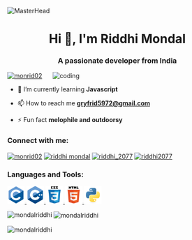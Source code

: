 ![MasterHead](https://camo.githubusercontent.com/ba9f3bd30647e352a3f5e1e45eb45c6ec7bad6155cd16aaedf4a426738da0ca5/68747470733a2f2f696e646f616e616c79746963612e636f6d2f7374617469632f696d616765732f62616e6e6572722e676966)

<h1 align="center">Hi 👋, I'm Riddhi Mondal</h1>
<h3 align="center">A passionate developer from India</h3>
<img align="right" alt="coding" width="400" src="https://media.tenor.com/2uyENRmiUt0AAAAC/coding.gif">

<p align="left"> <a href="https://twitter.com/monrid02" target="blank"><img src="https://img.shields.io/twitter/follow/monrid02?logo=twitter&style=for-the-badge" alt="monrid02" /></a> </p>

- 🌱 I’m currently learning **Javascript**

- 📫 How to reach me **gryfrid5972@gmail.com**

- ⚡ Fun fact **melophile and outdoorsy**

<h3 align="left">Connect with me:</h3>
<p align="left">
<a href="https://twitter.com/monrid02" target="blank"><img align="center" src="https://raw.githubusercontent.com/rahuldkjain/github-profile-readme-generator/master/src/images/icons/Social/twitter.svg" alt="monrid02" height="30" width="40" /></a>
<a href="https://www.linkedin.com/in/riddhi-mondal-659b91222/" target="blank"><img align="center" src="https://raw.githubusercontent.com/rahuldkjain/github-profile-readme-generator/master/src/images/icons/Social/linked-in-alt.svg" alt="riddhi mondal" height="30" width="40" /></a>
<a href="https://instagram.com/riddhi_2077" target="blank"><img align="center" src="https://raw.githubusercontent.com/rahuldkjain/github-profile-readme-generator/master/src/images/icons/Social/instagram.svg" alt="riddhi_2077" height="30" width="40" /></a>
<a href="https://www.codechef.com/users/riddhi2077" target="blank"><img align="center" src="https://cdn.jsdelivr.net/npm/simple-icons@3.1.0/icons/codechef.svg" alt="riddhi2077" height="30" width="40" /></a>
</p>

<h3 align="left">Languages and Tools:</h3>
<p align="left"> <a href="https://www.cprogramming.com/" target="_blank" rel="noreferrer"> <img src="https://raw.githubusercontent.com/devicons/devicon/master/icons/c/c-original.svg" alt="c" width="40" height="40"/> </a> <a href="https://www.w3schools.com/cpp/" target="_blank" rel="noreferrer"> <img src="https://raw.githubusercontent.com/devicons/devicon/master/icons/cplusplus/cplusplus-original.svg" alt="cplusplus" width="40" height="40"/> </a> <a href="https://www.w3schools.com/css/" target="_blank" rel="noreferrer"> <img src="https://raw.githubusercontent.com/devicons/devicon/master/icons/css3/css3-original-wordmark.svg" alt="css3" width="40" height="40"/> </a> <a href="https://www.w3.org/html/" target="_blank" rel="noreferrer"> <img src="https://raw.githubusercontent.com/devicons/devicon/master/icons/html5/html5-original-wordmark.svg" alt="html5" width="40" height="40"/> </a> <a href="https://www.python.org" target="_blank" rel="noreferrer"> <img src="https://raw.githubusercontent.com/devicons/devicon/master/icons/python/python-original.svg" alt="python" width="40" height="40"/> </a> </p>

<p><img align="left" src="https://github-readme-stats.vercel.app/api/top-langs?username=mondalriddhi&show_icons=true&locale=en&layout=compact" alt="mondalriddhi" /></p>

<p>&nbsp;<img align="center" src="https://github-readme-stats.vercel.app/api?username=mondalriddhi&show_icons=true&locale=en" alt="mondalriddhi" /></p>

<p><img align="center" src="https://github-readme-streak-stats.herokuapp.com/?user=mondalriddhi&" alt="mondalriddhi" /></p>
